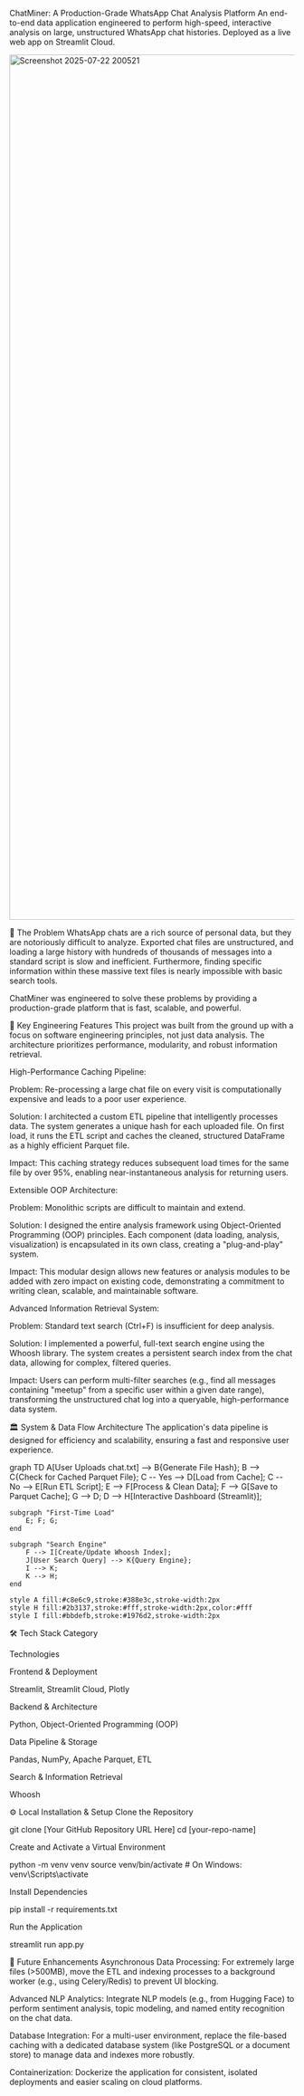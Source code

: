 ChatMiner: A Production-Grade WhatsApp Chat Analysis Platform
An end-to-end data application engineered to perform high-speed, interactive analysis on large, unstructured WhatsApp chat histories. Deployed as a live web app on Streamlit Cloud.

<img width="2823" height="1529" alt="Screenshot 2025-07-22 200521" src="https://github.com/user-attachments/assets/203709fd-9a8b-4b67-9c72-936807b55d2a" />

🎯 The Problem
WhatsApp chats are a rich source of personal data, but they are notoriously difficult to analyze. Exported chat files are unstructured, and loading a large history with hundreds of thousands of messages into a standard script is slow and inefficient. Furthermore, finding specific information within these massive text files is nearly impossible with basic search tools.

ChatMiner was engineered to solve these problems by providing a production-grade platform that is fast, scalable, and powerful.

🚀 Key Engineering Features
This project was built from the ground up with a focus on software engineering principles, not just data analysis. The architecture prioritizes performance, modularity, and robust information retrieval.

High-Performance Caching Pipeline:

Problem: Re-processing a large chat file on every visit is computationally expensive and leads to a poor user experience.

Solution: I architected a custom ETL pipeline that intelligently processes data. The system generates a unique hash for each uploaded file. On first load, it runs the ETL script and caches the cleaned, structured DataFrame as a highly efficient Parquet file.

Impact: This caching strategy reduces subsequent load times for the same file by over 95%, enabling near-instantaneous analysis for returning users.

Extensible OOP Architecture:

Problem: Monolithic scripts are difficult to maintain and extend.

Solution: I designed the entire analysis framework using Object-Oriented Programming (OOP) principles. Each component (data loading, analysis, visualization) is encapsulated in its own class, creating a "plug-and-play" system.

Impact: This modular design allows new features or analysis modules to be added with zero impact on existing code, demonstrating a commitment to writing clean, scalable, and maintainable software.

Advanced Information Retrieval System:

Problem: Standard text search (Ctrl+F) is insufficient for deep analysis.

Solution: I implemented a powerful, full-text search engine using the Whoosh library. The system creates a persistent search index from the chat data, allowing for complex, filtered queries.

Impact: Users can perform multi-filter searches (e.g., find all messages containing "meetup" from a specific user within a given date range), transforming the unstructured chat log into a queryable, high-performance data system.

🏛️ System & Data Flow Architecture
The application's data pipeline is designed for efficiency and scalability, ensuring a fast and responsive user experience.

graph TD
    A[User Uploads chat.txt] --> B{Generate File Hash};
    B --> C{Check for Cached Parquet File};
    C -- Yes --> D[Load from Cache];
    C -- No --> E[Run ETL Script];
    E --> F[Process & Clean Data];
    F --> G[Save to Parquet Cache];
    G --> D;
    D --> H[Interactive Dashboard (Streamlit)];
    
    subgraph "First-Time Load"
        E; F; G;
    end

    subgraph "Search Engine"
        F --> I[Create/Update Whoosh Index];
        J[User Search Query] --> K{Query Engine};
        I --> K;
        K --> H;
    end

    style A fill:#c8e6c9,stroke:#388e3c,stroke-width:2px
    style H fill:#2b3137,stroke:#fff,stroke-width:2px,color:#fff
    style I fill:#bbdefb,stroke:#1976d2,stroke-width:2px

🛠️ Tech Stack
Category

Technologies

Frontend & Deployment

Streamlit, Streamlit Cloud, Plotly

Backend & Architecture

Python, Object-Oriented Programming (OOP)

Data Pipeline & Storage

Pandas, NumPy, Apache Parquet, ETL

Search & Information Retrieval

Whoosh

⚙️ Local Installation & Setup
Clone the Repository

git clone [Your GitHub Repository URL Here]
cd [your-repo-name]

Create and Activate a Virtual Environment

python -m venv venv
source venv/bin/activate  # On Windows: venv\Scripts\activate

Install Dependencies

pip install -r requirements.txt

Run the Application

streamlit run app.py

🔮 Future Enhancements
Asynchronous Data Processing: For extremely large files (>500MB), move the ETL and indexing processes to a background worker (e.g., using Celery/Redis) to prevent UI blocking.

Advanced NLP Analytics: Integrate NLP models (e.g., from Hugging Face) to perform sentiment analysis, topic modeling, and named entity recognition on the chat data.

Database Integration: For a multi-user environment, replace the file-based caching with a dedicated database system (like PostgreSQL or a document store) to manage data and indexes more robustly.

Containerization: Dockerize the application for consistent, isolated deployments and easier scaling on cloud platforms.
